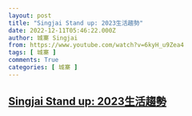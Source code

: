 ```yaml
---
layout: post
title: "Singjai Stand up: 2023生活趨勢"
date: 2022-12-11T05:46:22.000Z
author: 城寨 Singjai
from: https://www.youtube.com/watch?v=6kyH_u9Zea4
tags: [ 城寨 ]
comments: True
categories: [ 城寨 ]
---
```

<!--1670737582000-->
[Singjai Stand up: 2023生活趨勢](https://www.youtube.com/watch?v=6kyH_u9Zea4)
------

<div>

</div>
